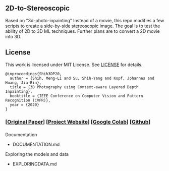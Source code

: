 ## 2D-to-Stereoscopic
Based on "3d-photo-inpainting" Instead of a movie, this repo modifies a few scripts to create a side-by-side stereoscopic image. The goal is to test the ability of 2D to 3D ML techniques. Further plans are to convert a 2D movie into 3D.


## License
This work is licensed under MIT License. See [LICENSE](LICENSE) for details. 
```
@inproceedings{Shih3DP20,
  author = {Shih, Meng-Li and Su, Shih-Yang and Kopf, Johannes and Huang, Jia-Bin},
  title = {3D Photography using Context-aware Layered Depth Inpainting},
  booktitle = {IEEE Conference on Computer Vision and Pattern Recognition (CVPR)},
  year = {2020}
}
```
### [[Original Paper](https://arxiv.org/abs/2004.04727)] [[Project Website](https://shihmengli.github.io/3D-Photo-Inpainting/)] [[Google Colab](https://colab.research.google.com/drive/1706ToQrkIZshRSJSHvZ1RuCiM__YX3Bz)] [[Github](https://github.com/vt-vl-lab/3d-photo-inpainting)]


###
Documentation
 - DOCUMENTATION.md

Exploring the models and data
 - EXPLORINGDATA.md